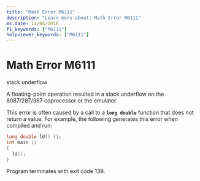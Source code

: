 ```yaml
---
title: "Math Error M6111"
description: "Learn more about: Math Error M6111"
ms.date: 11/04/2016
f1_keywords: ["M6111"]
helpviewer_keywords: ["M6111"]
---
```

# Math Error M6111

stack underflow

A floating-point operation resulted in a stack underflow on the 8087/287/387 coprocessor or the emulator.

This error is often caused by a call to a **`long double`** function that does not return a value. For example, the following generates this error when compiled and run:

```c
long double ld() {};
int main ()
{
  ld();
}
```

Program terminates with exit code 139.
